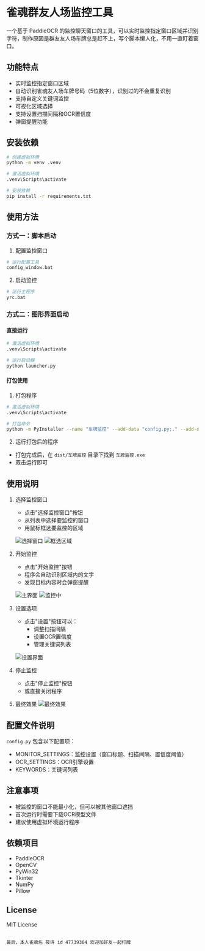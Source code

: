# 雀魂群友人场监控工具

一个基于 PaddleOCR 的监控聊天窗口的工具，可以实时监控指定窗口区域并识别字符，制作原因是群友友人场车牌总是赶不上，写个脚本懒人化，不用一直盯着窗口。

## 功能特点

- 实时监控指定窗口区域
- 自动识别雀魂友人场车牌号码（5位数字），识别过的不会重复识别
- 支持自定义关键词监控
- 可视化区域选择
- 支持设置扫描间隔和OCR置信度
- 弹窗提醒功能

## 安装依赖

```bash
# 创建虚拟环境
python -m venv .venv

# 激活虚拟环境
.venv\Scripts\activate

# 安装依赖
pip install -r requirements.txt
```

## 使用方法

### 方式一：脚本启动

1. 配置监控窗口
```bash
# 运行配置工具
config_window.bat
```

2. 启动监控
```bash
# 运行主程序
yrc.bat
```

### 方式二：图形界面启动

#### 直接运行
```bash
# 激活虚拟环境
.venv\Scripts\activate

# 运行启动器
python launcher.py
```

#### 打包使用
1. 打包程序
```bash
# 激活虚拟环境
.venv\Scripts\activate

# 打包命令
python -m PyInstaller --name "车牌监控" --add-data "config.py;." --add-data "quehun.ico;." --add-data ".venv\Lib\site-packages\paddle\libs\*.dll;paddle\libs" --add-data ".venv\Lib\site-packages\paddleocr;paddleocr" --hidden-import paddleocr --hidden-import PIL --hidden-import cv2 --hidden-import win32gui --hidden-import win32ui --hidden-import win32con --hidden-import numpy --collect-all paddleocr --collect-all paddle --noconsole --icon=quehun.ico launcher.py
```

2. 运行打包后的程序
- 打包完成后，在 `dist/车牌监控` 目录下找到 `车牌监控.exe`
- 双击运行即可

## 使用说明

1. 选择监控窗口
   - 点击"选择监控窗口"按钮
   - 从列表中选择要监控的窗口
   - 用鼠标框选要监控的区域

   ![选择窗口](运行图片/选择窗口.png)
   ![框选区域](运行图片/框选区域.png)

2. 开始监控
   - 点击"开始监控"按钮
   - 程序会自动识别区域内的文字
   - 发现目标内容时会弹窗提醒

   ![主界面](运行图片/主界面.png)
   ![监控中](运行图片/监控中.png)

3. 设置选项
   - 点击"设置"按钮可以：
     - 调整扫描间隔
     - 设置OCR置信度
     - 管理关键词列表

   ![设置界面](运行图片/设置界面.png)

4. 停止监控
   - 点击"停止监控"按钮
   - 或直接关闭程序

5. 最终效果
   ![最终效果](运行图片/设置界面.png)

## 配置文件说明

`config.py` 包含以下配置项：
- MONITOR_SETTINGS：监控设置（窗口标题、扫描间隔、置信度阈值）
- OCR_SETTINGS：OCR引擎设置
- KEYWORDS：关键词列表

## 注意事项

- 被监控的窗口不能最小化，但可以被其他窗口遮挡
- 首次运行时需要下载OCR模型文件
- 建议使用虚拟环境运行程序

## 依赖项目

- PaddleOCR
- OpenCV
- PyWin32
- Tkinter
- NumPy
- Pillow

## License

MIT License

```

最后，本人雀魂名 筱诗 id 47739304 欢迎加好友一起打牌
